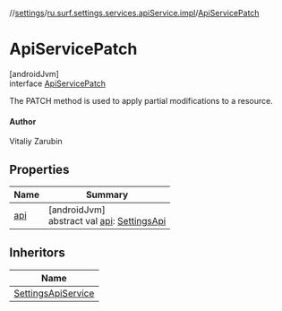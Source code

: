 //[settings](../../../index.md)/[ru.surf.settings.services.apiService.impl](../index.md)/[ApiServicePatch](index.md)

# ApiServicePatch

[androidJvm]\
interface [ApiServicePatch](index.md)

The PATCH method is used to apply partial modifications to a resource.

#### Author

Vitaliy Zarubin

## Properties

| Name | Summary |
|---|---|
| [api](api.md) | [androidJvm]<br>abstract val [api](api.md): [SettingsApi](../../ru.surf.settings.services.api/-settings-api/index.md) |

## Inheritors

| Name |
|---|
| [SettingsApiService](../../ru.surf.settings.services.apiService/-settings-api-service/index.md) |
